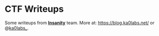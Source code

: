 # CTF Writeups

Some writeups from [__Insanity__](https://ctftime.org/team/812) team.
More at: https://blog.ka0labs.net/ or @[ka0labs_](https://twitter.com/ka0labs_).

